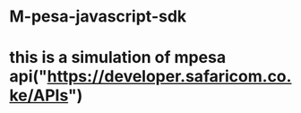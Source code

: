 # M-pesa-javascript-sdk
# this is a simulation of mpesa api("https://developer.safaricom.co.ke/APIs")
